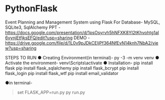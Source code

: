 # PythonFlask
Event Planning and Management System using Flask
For Database- MySQL, SQLite3, SqlAlchemy
PPT - https://docs.google.com/presentation/d/1psOsyrvh5hNFXK8YI2tKhvohtg1aI6vynjEtfjksEFQ/edit?usp=sharing
DEMO - https://drive.google.com/file/d/1L0v9pJDkCEIjPf364NfEvN14knh7NbA2/view?usp=sharing

STEPS TO RUN
● Creating Environment(in terminal)-
py -3 -m venv venv
● Activate the environment-
venv\Scripts\activate
● Installation-
pip install flask
pip install flask_sqlalchemy
pip install flask_bcrypt
pip install flask_login
pip install flask_wtf
pip install email_validator

●in terminal-
>set FLASK_APP=run.py
>py run.py
